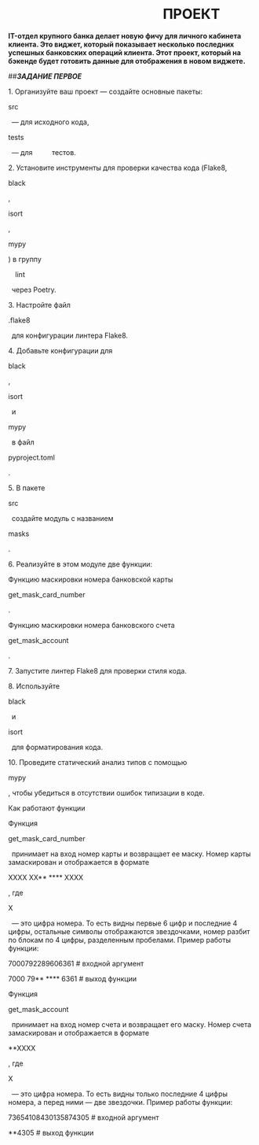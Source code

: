 ﻿# `                                                          `**ПРОЕКТ**

**IT-отдел крупного банка делает новую фичу для личного кабинета клиента. Это виджет, который показывает несколько последних успешных банковских операций клиента. Этот проект, который на бэкенде будет готовить данные для отображения в новом виджете.**

##***ЗАДАНИЕ ПЕРВОЕ***

1\. Организуйте ваш проект — создайте основные пакеты: 

src

` `— для исходного кода, 

tests

` `— для          тестов.

2\. Установите инструменты для проверки качества кода (Flake8, 

black

, 

isort

, 

mypy

) в группу 

`  `lint

` `через Poetry.

3\. Настройте файл 

.flake8

` `для конфигурации линтера Flake8.

4\. Добавьте конфигурации для 

black

, 

isort

` `и 

mypy

` `в файл 

pyproject.toml

.

5\. В пакете 

src

` `создайте модуль с названием 

masks

.

6\. Реализуйте в этом модуле две функции:

Функцию маскировки номера банковской карты 

get\_mask\_card\_number

.

Функцию маскировки номера банковского счета 

get\_mask\_account

.

7\. Запустите линтер Flake8 для проверки стиля кода.

8\. Используйте 

black

` `и 

isort

` `для форматирования кода.

10\. Проведите статический анализ типов с помощью 

mypy

, чтобы убедиться в отсутствии ошибок типизации в коде.

Как работают функции

Функция 

get\_mask\_card\_number

` `принимает на вход номер карты и возвращает ее маску. Номер карты замаскирован и отображается в формате 

XXXX XX\*\* \*\*\*\* XXXX

, где 

X

` `— это цифра номера. То есть видны первые 6 цифр и последние 4 цифры, остальные символы отображаются звездочками, номер разбит по блокам по 4 цифры, разделенным пробелами. Пример работы функции:

7000792289606361     # входной аргумент

7000 79\*\* \*\*\*\* 6361  # выход функции

Функция 

get\_mask\_account

` `принимает на вход номер счета и возвращает его маску. Номер счета замаскирован и отображается в формате 

\*\*XXXX

, где 

X

` `— это цифра номера. То есть видны только последние 4 цифры номера, а перед ними — две звездочки. Пример работы функции:

73654108430135874305  # входной аргумент

\*\*4305  # выход функции







